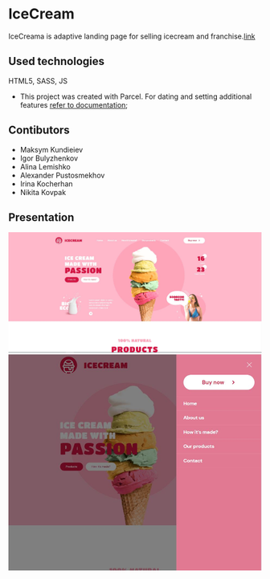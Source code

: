 # IceCream

IceCreama is adaptive landing page for selling icecream and franchise.[link](https://mkundeev.github.io/team-project/)

## Used technologies

HTML5, SASS, JS

- This project was created with Parcel. For dating and setting additional features
[refer to documentation](https://parceljs.org/);

## Contibutors

- Maksym Kundieiev 
- Igor Bulyzhenkov
- Alina Lemishko
- Alexander Pustosmekhov
- Irina Kocherhan
- Nikita Kovpak

## Presentation
![Hero desktop](./src/images/IceCream.JPG)
![Menu tablet](./src/images/IceCreamMenuTablet.JPG)
